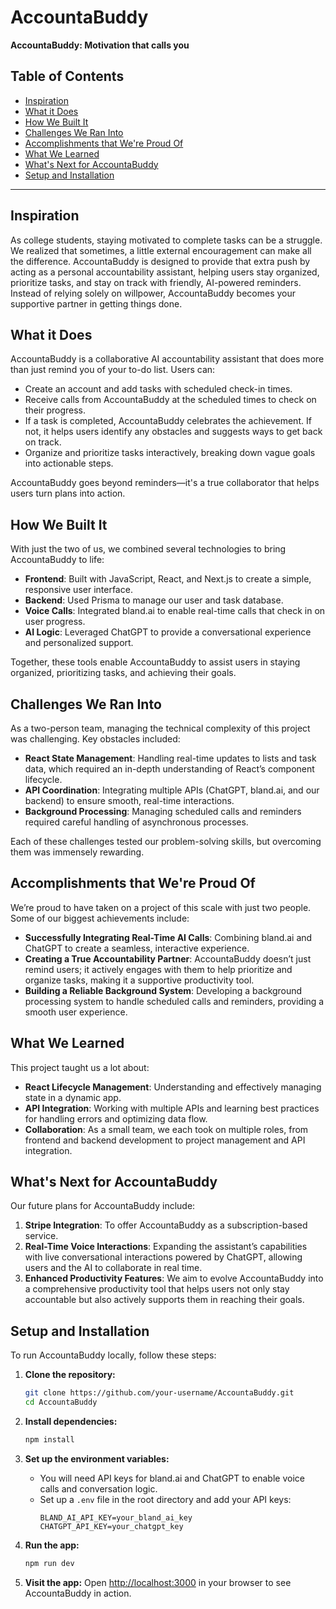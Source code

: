 # AccountaBuddy

**AccountaBuddy: Motivation that calls you**

## Table of Contents
- [Inspiration](#inspiration)
- [What it Does](#what-it-does)
- [How We Built It](#how-we-built-it)
- [Challenges We Ran Into](#challenges-we-ran-into)
- [Accomplishments that We're Proud Of](#accomplishments-that-were-proud-of)
- [What We Learned](#what-we-learned)
- [What's Next for AccountaBuddy](#whats-next-for-accountabuddy)
- [Setup and Installation](#setup-and-installation)

---

## Inspiration
As college students, staying motivated to complete tasks can be a struggle. We realized that sometimes, a little external encouragement can make all the difference. AccountaBuddy is designed to provide that extra push by acting as a personal accountability assistant, helping users stay organized, prioritize tasks, and stay on track with friendly, AI-powered reminders. Instead of relying solely on willpower, AccountaBuddy becomes your supportive partner in getting things done.

## What it Does
AccountaBuddy is a collaborative AI accountability assistant that does more than just remind you of your to-do list. Users can:
- Create an account and add tasks with scheduled check-in times.
- Receive calls from AccountaBuddy at the scheduled times to check on their progress.
- If a task is completed, AccountaBuddy celebrates the achievement. If not, it helps users identify any obstacles and suggests ways to get back on track.
- Organize and prioritize tasks interactively, breaking down vague goals into actionable steps.

AccountaBuddy goes beyond reminders—it's a true collaborator that helps users turn plans into action.

## How We Built It
With just the two of us, we combined several technologies to bring AccountaBuddy to life:
- **Frontend**: Built with JavaScript, React, and Next.js to create a simple, responsive user interface.
- **Backend**: Used Prisma to manage our user and task database.
- **Voice Calls**: Integrated bland.ai to enable real-time calls that check in on user progress.
- **AI Logic**: Leveraged ChatGPT to provide a conversational experience and personalized support.

Together, these tools enable AccountaBuddy to assist users in staying organized, prioritizing tasks, and achieving their goals.

## Challenges We Ran Into
As a two-person team, managing the technical complexity of this project was challenging. Key obstacles included:
- **React State Management**: Handling real-time updates to lists and task data, which required an in-depth understanding of React’s component lifecycle.
- **API Coordination**: Integrating multiple APIs (ChatGPT, bland.ai, and our backend) to ensure smooth, real-time interactions.
- **Background Processing**: Managing scheduled calls and reminders required careful handling of asynchronous processes.

Each of these challenges tested our problem-solving skills, but overcoming them was immensely rewarding.

## Accomplishments that We're Proud Of
We’re proud to have taken on a project of this scale with just two people. Some of our biggest achievements include:
- **Successfully Integrating Real-Time AI Calls**: Combining bland.ai and ChatGPT to create a seamless, interactive experience.
- **Creating a True Accountability Partner**: AccountaBuddy doesn’t just remind users; it actively engages with them to help prioritize and organize tasks, making it a supportive productivity tool.
- **Building a Reliable Background System**: Developing a background processing system to handle scheduled calls and reminders, providing a smooth user experience.

## What We Learned
This project taught us a lot about:
- **React Lifecycle Management**: Understanding and effectively managing state in a dynamic app.
- **API Integration**: Working with multiple APIs and learning best practices for handling errors and optimizing data flow.
- **Collaboration**: As a small team, we each took on multiple roles, from frontend and backend development to project management and API integration.

## What's Next for AccountaBuddy
Our future plans for AccountaBuddy include:
1. **Stripe Integration**: To offer AccountaBuddy as a subscription-based service.
2. **Real-Time Voice Interactions**: Expanding the assistant’s capabilities with live conversational interactions powered by ChatGPT, allowing users and the AI to collaborate in real time.
3. **Enhanced Productivity Features**: We aim to evolve AccountaBuddy into a comprehensive productivity tool that helps users not only stay accountable but also actively supports them in reaching their goals.

## Setup and Installation

To run AccountaBuddy locally, follow these steps:

1. **Clone the repository:**
   ```bash
   git clone https://github.com/your-username/AccountaBuddy.git
   cd AccountaBuddy
   ```

2. **Install dependencies:**
   ```bash
   npm install
   ```

3. **Set up the environment variables:**
   - You will need API keys for bland.ai and ChatGPT to enable voice calls and conversation logic.
   - Set up a `.env` file in the root directory and add your API keys:
     ```plaintext
     BLAND_AI_API_KEY=your_bland_ai_key
     CHATGPT_API_KEY=your_chatgpt_key
     ```

4. **Run the app:**
   ```bash
   npm run dev
   ```

5. **Visit the app:**
   Open [http://localhost:3000](http://localhost:3000) in your browser to see AccountaBuddy in action.